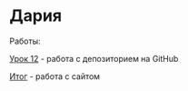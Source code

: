 
# Дария
Работы:

[Урок 12](https://darrija.github.io/2%20bootstrap/ "Моя готовая домашка") - работа с депозиторием на GitHub


[Итог](https://darrija.github.io/src/ "Автоштукатурка") - работа с сайтом
